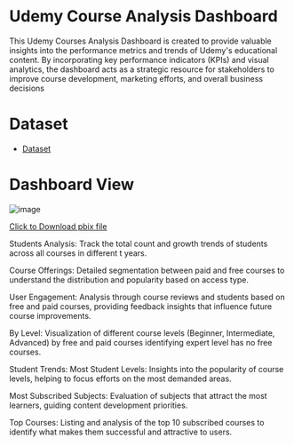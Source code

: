 # Udemy Course Analysis Dashboard
This Udemy Courses Analysis Dashboard is created to provide valuable insights into the performance metrics and trends of Udemy's educational content. By incorporating key performance indicators (KPIs) and visual analytics, the dashboard acts as a strategic resource for stakeholders to improve course development, marketing efforts, and overall business decisions




# Dataset

- <a href="https://github.com/mjahan11/Udemy-Course-Analysis-Dashboard/blob/main/Udemy%20Course%20Dataset.csv">Dataset</a>
# Dashboard View

![image](https://github.com/user-attachments/assets/76e60d25-6d61-4767-9232-91ec6c842c61)

<a href="https://github.com/mjahan11/Airbnb-Dataset-Analysis-Dashboard/blob/main/AirBnB_NYC_Report.pbix">Click to Download pbix file </a>

Students Analysis: 
Track the total count and growth trends of students across all courses in different t years.

Course Offerings: Detailed segmentation between paid and free courses to understand the distribution and popularity based on access type. 

User Engagement: Analysis through course reviews and students based on free and paid courses, providing feedback insights that influence future course improvements. 

By Level: Visualization of different course levels (Beginner, Intermediate, Advanced) by free and paid courses identifying expert level has no free courses.

Student Trends: Most Student Levels: Insights into the popularity of course levels, helping to focus efforts on the most demanded areas.

Most Subscribed Subjects: Evaluation of subjects that attract the most learners, guiding content development priorities. 

Top Courses: Listing and analysis of the top 10 subscribed courses to identify what makes them successful and attractive to users. 

